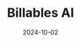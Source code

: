 ---  
layout: startup_page  
title: "Billables AI"  
id: "billables.ai"  
permalink: "/billablesaibillables.ai10022024/"  
website: "https://billables.ai/"  
funding_round: "Seed"  
funding_amount: "$3.9M"  
investors: "Wing VC, F7, SignalFire, Darkmode, Alumni Ventures"  
about: "Billables AI is an AI-powered timekeeping and billing platform designed for professional service providers, primarily focusing on the legal industry. It automates time tracking and billing processes, reducing administrative overhead and allowing professionals to focus on higher-value work. The platform integrates with various business software and offers personalized time reports."  
markets: "LegalTech, AI, SaaS"  
hq: "San Francisco, California, United States"  
founded_year: "2023"  
linkedin: "https://www.linkedin.com/company/billables"  
twitter: ""  
instagram: ""  
facebook: ""  
crunchbase: "https://www.crunchbase.com/organization/billables-ai"  
pitchbook: ""  

date_display: "02-Oct-2024"  
date: "2024-10-02"

# SEO Optimization  
meta_title: "Billables AI - Seed Funding ($3.9M)"  
meta_description: "Billables AI, Billables AI is an AI-powered timekeeping and billing platform designed for professional service providers, primarily focusing on the legal industry. ..."  
meta_keywords: "Billables AI, LegalTech, AI, SaaS, Seed funding"  
canonical_url: "https://startup.projectstartups.com/billablesaibillables.ai10022024/"  
---